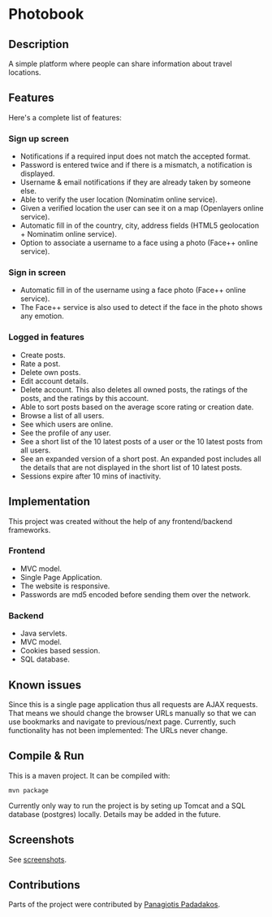 # Photobook

## Description

A simple platform where people can share information about travel locations.

## Features

Here's a complete list of features:

### Sign up screen

* Notifications if a required input does not match the accepted format.
* Password is entered twice and if there is a mismatch, a notification is displayed.
* Username & email notifications if they are already taken by someone else.
* Able to verify the user location (Nominatim online service).
* Given a verified location the user can see it on a map (Openlayers online service).
* Automatic fill in of the country, city, address fields (HTML5 geolocation + Nominatim online service).
* Option to associate a username to a face using a photo (Face++ online service).

### Sign in screen

* Automatic fill in of the username using a face photo (Face++ online service).
* The Face++ service is also used to detect if the face in the photo shows any emotion.

### Logged in features

* Create posts.
* Rate a post.
* Delete own posts.
* Edit account details.
* Delete account. This also deletes all owned posts, the ratings of the posts, and the ratings by this account.
* Able to sort posts based on the average score rating or creation date.
* Browse a list of all users.
* See which users are online.
* See the profile of any user.
* See a short list of the 10 latest posts of a user or the 10 latest posts from all users.
* See an expanded version of a short post. An expanded post includes all the details that are not displayed in the short list of 10 latest posts.
* Sessions expire after 10 mins of inactivity.

## Implementation

This project was created without the help of any frontend/backend frameworks.

### Frontend

* MVC model.
* Single Page Application.
* The website is responsive.
* Passwords are md5 encoded before sending them over the network.

### Backend

* Java servlets.
* MVC model.
* Cookies based session.
* SQL database.

## Known issues

Since this is a single page application thus all requests are AJAX requests. That means we should change the
browser URLs manually so that we can use bookmarks and navigate to previous/next page.
Currently, such functionality has not been implemented: The URLs never change.

## Compile & Run

This is a maven project. It can be compiled with:

    mvn package

Currently only way to run the project is by seting up Tomcat and a SQL database (postgres) locally. Details may be added in the future.

## Screenshots

See [screenshots](/screenshots).

## Contributions

Parts of the project were contributed by [Panagiotis Padadakos](https://github.com/papadako).
